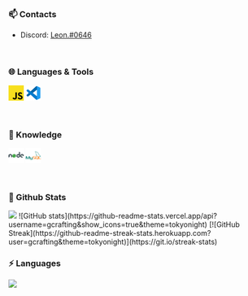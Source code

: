 ### 📫 Contacts

- Discord: <a href='https://discordapp.com/users/617364437770436608'>Leon.#0646</a>

<br />

### 🌐 Languages & Tools

<a href='https://de.wikipedia.org/wiki/JavaScript'><img width='30' height='30' src='./javascript.png'/></a>
<a href='https://code.visualstudio.com/'><img width='30' height='30' src='./vscode.png'/></a>

<br />

### 🧠 Knowledge

<a href='https://nodejs.org/'><img width='30' height='30' src='./nodejs.png'/></a>
<a href='https://www.mysql.com'><img width='30' height='30' src='./mysql.png'/></a>

<br />

### 🚀 Github Stats

<img src='https://github-readme-stats.vercel.app/api?username=gcrafting&show_icons=true&title_color=ffffff&icon_color=006ab0&text_color=daf7dc&bg_color=101010'>
![GitHub stats](https://github-readme-stats.vercel.app/api?username=gcrafting&show_icons=true&theme=tokyonight)
[![GitHub Streak](https://github-readme-streak-stats.herokuapp.com?user=gcrafting&theme=tokyonight)](https://git.io/streak-stats)

<br />

### ⚡ Languages

<img src='https://github-readme-stats.vercel.app/api/top-langs/?username=gcrafting&show_icons=true&title_color=ffffff&icon_color=006ab0&text_color=daf7dc&bg_color=101010' />
